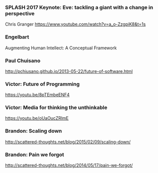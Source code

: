 ### SPLASH 2017 Keynote: Eve: tackling a giant with a change in perspective
Chris Granger
https://www.youtube.com/watch?v=a_o-ZzgpiK8&t=1s

### Engelbart
Augmenting Human Intellect: A Conceptual Framework

### Paul Chuisano
http://pchiusano.github.io/2013-05-22/future-of-software.html

### Victor: Future of Programming
https://youtu.be/8pTEmbeENF4

### Victor: Media for thinking the unthinkable
https://youtu.be/oUaOucZRlmE

### Brandon: Scaling down
http://scattered-thoughts.net/blog/2015/02/09/scaling-down/

### Brandon: Pain we forgot
http://scattered-thoughts.net/blog/2014/05/17/pain-we-forgot/
